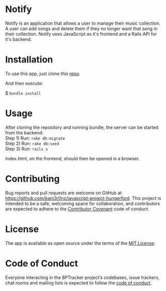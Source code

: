 # Notify

Notify is an application that allows a user to manage their music collection. A user can add songs and delete them if they no longer want that song in their collection. Notify uses JavaScript as it's frontend and a Rails API for it's backend. 

# Installation

To use this app, just clone this [repo](https://github.com/kam3r0nz/javascript-project-hungerford).

And then execute:

$ `bundle install`

# Usage

After cloning the repository and running bundle, the server can be started from the backend: <br>
Step 1) Run: `rake db:migrate` <br>
Step 2) Run: `rake db:seed` <br>
Step 3) Run: `rails s` <br>

Index.html, on the frontend, should then be opened in a browser.

# Contributing

Bug reports and pull requests are welcome on GitHub at https://github.com/kam3r0nz/javascript-project-hungerford. This project is intended to be a safe, welcoming space for collaboration, and contributors are expected to adhere to the [Contributor Covenant](http://contributor-covenant.org) code of conduct.

# License

The app is available as open source under the terms of the [MIT License](http://opensource.org/licenses/MIT).

# Code of Conduct

Everyone interacting in the BPTracker project’s codebases, issue trackers, chat rooms and mailing lists is expected to follow the [code of conduct](https://github.com/kam3r0nz/bptraker/blob/master/CODE_OF_CONDUCT.md).